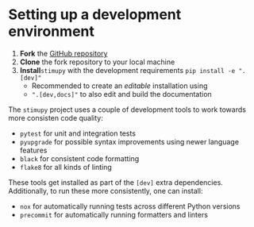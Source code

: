# Setting up a development environment

1. **Fork** the [GitHub repository](https://github.com/computational-psychology/stimupy/)
2. **Clone** the fork repository to your local machine
3. **Install**`stimupy` with the development requirements `pip install -e ".[dev]"`
    - Recommended to create an *editable* installation using 
    - `".[dev,docs]"` to also edit and build the documentation

The `stimupy` project uses a couple of development tools
to work towards more consisten code quality:

- `pytest` for unit and integration tests
- `pyupgrade` for possible syntax improvements using newer language features
- `black` for consistent code formatting
- `flake8` for all kinds of linting

These tools get installed as part of the `[dev]` extra dependencies.
Additionally, to run these more consistently, one can install:

- `nox` for automatically running tests across different Python versions
- `precommit` for automatically running formatters and linters

